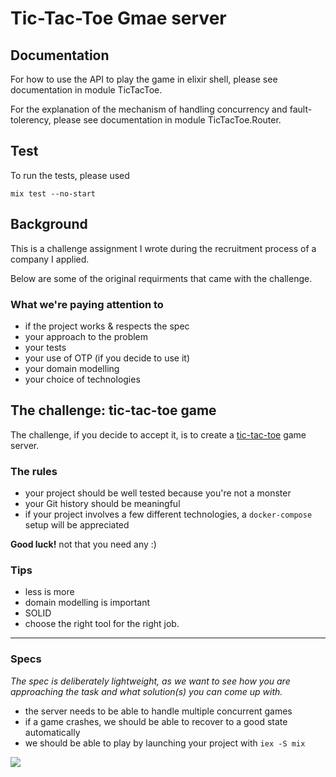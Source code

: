 # Tic-Tac-Toe Gmae server

## Documentation

For how to use the API to play the game in elixir shell, please see documentation in
module TicTacToe.

For the explanation of the mechanism of handling concurrency and fault-tolerency, please
see documentation in module TicTacToe.Router.

## Test

To run the tests, please used

```
mix test --no-start
```

## Background

This is a challenge assignment I wrote during the recruitment process of a company I applied.

Below are some of the original requirments that came with the challenge.

### What we're paying attention to

- if the project works & respects the spec
- your approach to the problem
- your tests
- your use of OTP (if you decide to use it)
- your domain modelling
- your choice of technologies

## The challenge: tic-tac-toe game

The challenge, if you decide to accept it, is to create a [tic-tac-toe](https://en.wikipedia.org/wiki/Tic-tac-toe) game server.

### The rules

- your project should be well tested because you're not a monster
- your Git history should be meaningful
- if your project involves a few different technologies, a `docker-compose`
  setup will be appreciated

**Good luck!** not that you need any :)

### Tips

- less is more
- domain modelling is important
- SOLID
- choose the right tool for the right job.

---

### Specs

_The spec is deliberately lightweight, as we want to see how you are
approaching the task and what solution(s) you can come up with._

- the server needs to be able to handle multiple concurrent games
- if a game crashes, we should be able to recover to a good state automatically
- we should be able to play by launching your project with `iex -S mix`

![](https://upload.wikimedia.org/wikipedia/commons/thumb/3/32/Tic_tac_toe.svg/1200px-Tic_tac_toe.svg.png)
